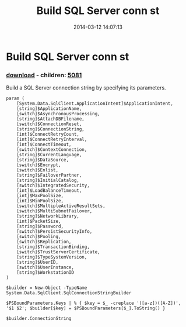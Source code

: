 ﻿---
pid:            4977
poster:         Paulo Morgado
title:          Build SQL Server conn st
date:           2014-03-12 14:07:13
format:         posh
parent:         0
parent:         0
children:       5081
---

# Build SQL Server conn st

### [download](4977.ps1) - children: [5081](5081.md)

Build a SQL Server connection string by specifying its parameters.

```posh
param (
    [System.Data.SqlClient.ApplicationIntent]$ApplicationIntent,
    [string]$ApplicationName,
    [switch]$AsynchronousProcessing,
    [string]$AttachDBFilename,
    [switch]$ConnectionReset,
    [string]$ConnectionString,
    [int]$ConnectRetryCount,
    [int]$ConnectRetryInterval,
    [int]$ConnectTimeout,
    [switch]$ContextConnection,
    [string]$CurrentLanguage,
    [string]$DataSource,
    [switch]$Encrypt,
    [switch]$Enlist,
    [string]$FailoverPartner,
    [string]$InitialCatalog,
    [switch]$IntegratedSecurity,
    [int]$LoadBalanceTimeout,
    [int]$MaxPoolSize,
    [int]$MinPoolSize,
    [switch]$MultipleActiveResultSets,
    [switch]$MultiSubnetFailover,
    [string]$NetworkLibrary,
    [int]$PacketSize,
    [string]$Password,
    [switch]$PersistSecurityInfo,
    [switch]$Pooling,
    [switch]$Replication,
    [string]$TransactionBinding,
    [switch]$TrustServerCertificate,
    [string]$TypeSystemVersion,
    [string]$UserID,
    [switch]$UserInstance,
    [string]$WorkstationID
)

$builder = New-Object -TypeName System.Data.SqlClient.SqlConnectionStringBuilder

$PSBoundParameters.Keys | % { $key = $_ -creplace '([a-z])([A-Z])', '$1 $2'; $builder[$key] = $PSBoundParameters[$_].ToString() }

$builder.ConnectionString
```
